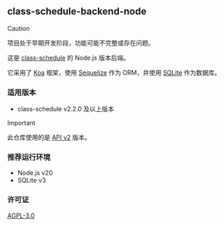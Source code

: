 ## class-schedule-backend-node

> [!CAUTION]
> 项目处于早期开发阶段，功能可能不完整或存在问题。

这是 [class-schedule](https://github.com/liulyxandy-codemao/class-schedule) 的 Node.js 版本后端。

它采用了 [Koa](https://koajs.com/) 框架，使用 [Sequelize](https://sequelize.org/) 作为 ORM，并使用 [SQLite](https://www.sqlite.org/index.html) 作为数据库。

### 适用版本

- class-schedule v2.2.0 及以上版本

> [!IMPORTANT]  
> 此仓库使用的是 [API v2](https://class-schedule.apifox.cn) 版本。

### 推荐运行环境

- Node.js v20
- SQLite v3

### 许可证

[AGPL-3.0](./LICENSE)